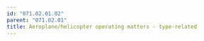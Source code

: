 ```yaml
---
id: "071.02.01.02"
parent: "071.02.01"
title: Aeroplane/helicopter operating matters - type-related
---
```


